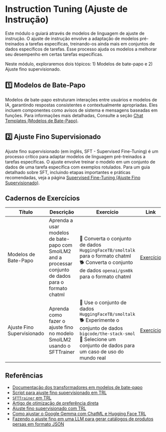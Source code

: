 # Instruction Tuning (Ajuste de Instrução)

Este módulo o guiará através de modelos de linguagem de ajuste de instrução. O ajuste de instrução envolve a adaptação de modelos pré-treinados a tarefas específicas, treinando-os ainda mais em conjuntos de dados específicos de tarefas. Esse processo ajuda os modelos a melhorar seu desempenho em certas tarefas específicas.

Neste módulo, exploraremos dois tópicos: 1) Modelos de bate-papo e 2) Ajuste fino supervisionado.

## 1️⃣ Modelos de Bate-Papo

Modelos de bate-papo estruturam interações entre usuários e modelos de IA, garantindo respostas consistentes e contextualmente apropriadas. Eles incluem componentes como avisos de sistema e mensagens baseadas em funções. Para informações mais detalhadas, Consulte a seção [Chat Templates (Modelos de Bate-Papo)](./chat_templates.md).

## 2️⃣ Ajuste Fino Supervisionado

Ajuste fino supervisionado (em inglês, SFT - Supervised Fine-Tuning) é um processo crítico para adaptar modelos de linguagem pré-treinados a tarefas específicas. O ajuste envolve treinar o modelo em um conjunto de dados de uma tarefa específica com exemplos rotulados. Para um guia detalhado sobre SFT, incluindo etapas importantes e práticas recomendadas, veja a página [Supervised Fine-Tuning (Ajuste Fino Supervisionado)](./supervised_fine_tuning.md).

## Cadernos de Exercícios

| Título | Descrição | Exercício | Link | Colab |
|-------|-------------|----------|------|-------|
| Modelos de Bate-Papo | Aprenda a usar modelos de bate-papo com SmolLM2 and a processar conjunto de dados para o formato chatml | 🐢 Converta o conjunto de dados `HuggingFaceTB/smoltalk` para o formato chatml<br> 🐕 Converta o conjunto de dados `openai/gsm8k` para o formato chatml | [Exercício](./notebooks/chat_templates_example.ipynb) | <a target="_blank" href="https://colab.research.google.com/github/huggingface/smol-course/blob/main/1_instruction_tuning/notebooks/chat_templates_example.ipynb"><img src="https://colab.research.google.com/assets/colab-badge.svg" alt="Open In Colab"/></a> |
| Ajuste Fino Supervisionado | Aprenda como fazer o ajuste fino no modelo SmolLM2 usando o SFTTrainer | 🐢 Use o conjunto de dados `HuggingFaceTB/smoltalk`<br>🐕 Experimente o conjunto de dados `bigcode/the-stack-smol`<br>🦁 Selecione um conjunto de dados para um caso de uso do mundo real | [Exercício](./notebooks/sft_finetuning_example.ipynb) | <a target="_blank" href="https://colab.research.google.com/github/huggingface/smol-course/blob/main/1_instruction_tuning/notebooks/sft_finetuning_example.ipynb"><img src="https://colab.research.google.com/assets/colab-badge.svg" alt="Open In Colab"/></a> |

## Referências

- [Documentação dos transformadores em modelos de bate-papo](https://huggingface.co/docs/transformers/main/en/chat_templating)
- [Script para ajuste fino supervisionado em TRL](https://github.com/huggingface/trl/blob/main/examples/scripts/sft.py)
- [`SFTTrainer` em TRL](https://huggingface.co/docs/trl/main/en/sft_trainer)
- [Artigo de otimização de preferência direta](https://arxiv.org/abs/2305.18290)
- [Ajuste fino supervisionado com TRL](https://huggingface.co/docs/trl/main/en/tutorials/supervised_finetuning)
- [Como ajustar o Google Gemma com ChatML e Hugging Face TRL](https://www.philschmid.de/fine-tune-google-gemma)
- [Fazendo o ajuste fino em uma LLM para gerar catálogos de produtos persas em formato JSON](https://huggingface.co/learn/cookbook/en/fine_tuning_llm_to_generate_persian_product_catalogs_in_json_format)
